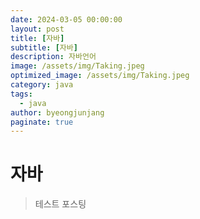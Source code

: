 ```yaml
---
date: 2024-03-05 00:00:00
layout: post
title: [자바]
subtitle: [자바]
description: 자바언어
image: /assets/img/Taking.jpeg
optimized_image: /assets/img/Taking.jpeg
category: java
tags:
  - java
author: byeongjunjang
paginate: true
---
```


# 자바

> 테스트 포스팅

